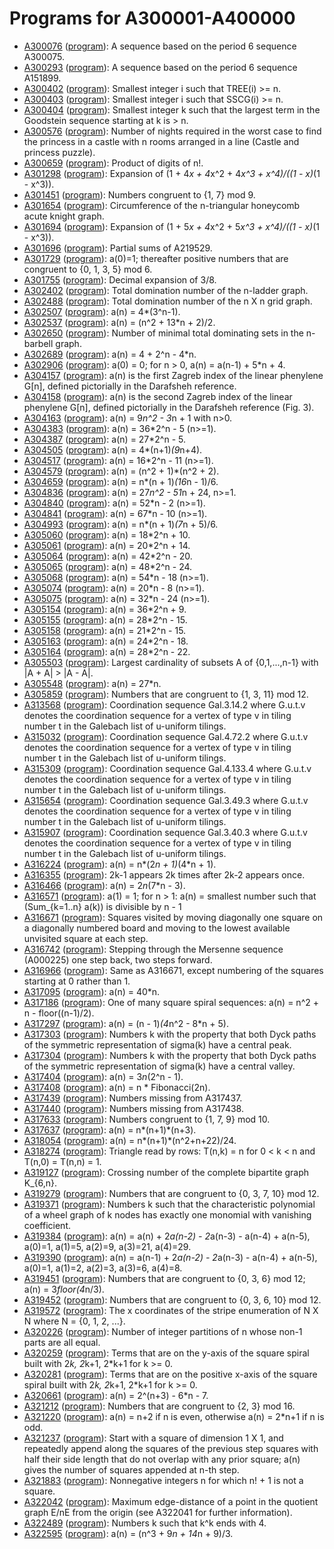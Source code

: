 # Programs for A300001-A400000

* [A300076](http://oeis.org/A300076) ([program](A300076.asm)): A sequence based on the period 6 sequence A300075.
* [A300293](http://oeis.org/A300293) ([program](A300293.asm)): A sequence based on the period 6 sequence A151899.
* [A300402](http://oeis.org/A300402) ([program](A300402.asm)): Smallest integer i such that TREE(i) >= n.
* [A300403](http://oeis.org/A300403) ([program](A300403.asm)): Smallest integer i such that SSCG(i) >= n.
* [A300404](http://oeis.org/A300404) ([program](A300404.asm)): Smallest integer k such that the largest term in the Goodstein sequence starting at k is > n.
* [A300576](http://oeis.org/A300576) ([program](A300576.asm)): Number of nights required in the worst case to find the princess in a castle with n rooms arranged in a line (Castle and princess puzzle).
* [A300659](http://oeis.org/A300659) ([program](A300659.asm)): Product of digits of n!.
* [A301298](http://oeis.org/A301298) ([program](A301298.asm)): Expansion of (1 + 4*x + 4*x^2 + 4*x^3 + x^4)/((1 - x)*(1 - x^3)).
* [A301451](http://oeis.org/A301451) ([program](A301451.asm)): Numbers congruent to {1, 7} mod 9.
* [A301654](http://oeis.org/A301654) ([program](A301654.asm)): Circumference of the n-triangular honeycomb acute knight graph.
* [A301694](http://oeis.org/A301694) ([program](A301694.asm)): Expansion of (1 + 5*x + 4*x^2 + 5*x^3 + x^4)/((1 - x)*(1 - x^3)).
* [A301696](http://oeis.org/A301696) ([program](A301696.asm)): Partial sums of A219529.
* [A301729](http://oeis.org/A301729) ([program](A301729.asm)): a(0)=1; thereafter positive numbers that are congruent to {0, 1, 3, 5} mod 6.
* [A301755](http://oeis.org/A301755) ([program](A301755.asm)): Decimal expansion of 3/8.
* [A302402](http://oeis.org/A302402) ([program](A302402.asm)): Total domination number of the n-ladder graph.
* [A302488](http://oeis.org/A302488) ([program](A302488.asm)): Total domination number of the n X n grid graph.
* [A302507](http://oeis.org/A302507) ([program](A302507.asm)): a(n) = 4*(3^n-1).
* [A302537](http://oeis.org/A302537) ([program](A302537.asm)): a(n) = (n^2 + 13*n + 2)/2.
* [A302650](http://oeis.org/A302650) ([program](A302650.asm)): Number of minimal total dominating sets in the n-barbell graph.
* [A302689](http://oeis.org/A302689) ([program](A302689.asm)): a(n) = 4 + 2^n - 4*n.
* [A302906](http://oeis.org/A302906) ([program](A302906.asm)): a(0) = 0; for n > 0, a(n) = a(n-1) + 5*n + 4.
* [A304157](http://oeis.org/A304157) ([program](A304157.asm)): a(n) is the first Zagreb index of the linear phenylene G[n], defined pictorially in the Darafsheh reference.
* [A304158](http://oeis.org/A304158) ([program](A304158.asm)): a(n) is the second Zagreb index of the linear phenylene G[n], defined pictorially in the Darafsheh reference (Fig. 3).
* [A304163](http://oeis.org/A304163) ([program](A304163.asm)): a(n) = 9*n^2 - 3*n + 1 with n>0.
* [A304383](http://oeis.org/A304383) ([program](A304383.asm)): a(n) = 36*2^n - 5 (n>=1).
* [A304387](http://oeis.org/A304387) ([program](A304387.asm)): a(n) = 27*2^n - 5.
* [A304505](http://oeis.org/A304505) ([program](A304505.asm)): a(n) = 4*(n+1)*(9*n+4).
* [A304517](http://oeis.org/A304517) ([program](A304517.asm)): a(n) = 16*2^n - 11 (n>=1).
* [A304579](http://oeis.org/A304579) ([program](A304579.asm)): a(n) = (n^2 + 1)*(n^2 + 2).
* [A304659](http://oeis.org/A304659) ([program](A304659.asm)): a(n) = n*(n + 1)*(16*n - 1)/6.
* [A304836](http://oeis.org/A304836) ([program](A304836.asm)): a(n) = 27*n^2 - 51*n + 24, n>=1.
* [A304840](http://oeis.org/A304840) ([program](A304840.asm)): a(n) = 52*n - 2 (n>=1).
* [A304841](http://oeis.org/A304841) ([program](A304841.asm)): a(n) = 67*n - 10 (n>=1).
* [A304993](http://oeis.org/A304993) ([program](A304993.asm)): a(n) = n*(n + 1)*(7*n + 5)/6.
* [A305060](http://oeis.org/A305060) ([program](A305060.asm)): a(n) = 18*2^n + 10.
* [A305061](http://oeis.org/A305061) ([program](A305061.asm)): a(n) = 20*2^n + 14.
* [A305064](http://oeis.org/A305064) ([program](A305064.asm)): a(n) = 42*2^n - 20.
* [A305065](http://oeis.org/A305065) ([program](A305065.asm)): a(n) = 48*2^n - 24.
* [A305068](http://oeis.org/A305068) ([program](A305068.asm)): a(n) = 54*n - 18 (n>=1).
* [A305074](http://oeis.org/A305074) ([program](A305074.asm)): a(n) = 20*n - 8 (n>=1).
* [A305075](http://oeis.org/A305075) ([program](A305075.asm)): a(n) = 32*n - 24 (n>=1).
* [A305154](http://oeis.org/A305154) ([program](A305154.asm)): a(n) = 36*2^n + 9.
* [A305155](http://oeis.org/A305155) ([program](A305155.asm)): a(n) = 28*2^n - 15.
* [A305158](http://oeis.org/A305158) ([program](A305158.asm)): a(n) = 21*2^n - 15.
* [A305163](http://oeis.org/A305163) ([program](A305163.asm)): a(n) = 24*2^n - 18.
* [A305164](http://oeis.org/A305164) ([program](A305164.asm)): a(n) = 28*2^n - 22.
* [A305503](http://oeis.org/A305503) ([program](A305503.asm)): Largest cardinality of subsets A of {0,1,...,n-1} with |A + A| > |A - A|.
* [A305548](http://oeis.org/A305548) ([program](A305548.asm)): a(n) = 27*n.
* [A305859](http://oeis.org/A305859) ([program](A305859.asm)): Numbers that are congruent to {1, 3, 11} mod 12.
* [A313568](http://oeis.org/A313568) ([program](A313568.asm)): Coordination sequence Gal.3.14.2 where G.u.t.v denotes the coordination sequence for a vertex of type v in tiling number t in the Galebach list of u-uniform tilings.
* [A315032](http://oeis.org/A315032) ([program](A315032.asm)): Coordination sequence Gal.4.72.2 where G.u.t.v denotes the coordination sequence for a vertex of type v in tiling number t in the Galebach list of u-uniform tilings.
* [A315309](http://oeis.org/A315309) ([program](A315309.asm)): Coordination sequence Gal.4.133.4 where G.u.t.v denotes the coordination sequence for a vertex of type v in tiling number t in the Galebach list of u-uniform tilings.
* [A315654](http://oeis.org/A315654) ([program](A315654.asm)): Coordination sequence Gal.3.49.3 where G.u.t.v denotes the coordination sequence for a vertex of type v in tiling number t in the Galebach list of u-uniform tilings.
* [A315907](http://oeis.org/A315907) ([program](A315907.asm)): Coordination sequence Gal.3.40.3 where G.u.t.v denotes the coordination sequence for a vertex of type v in tiling number t in the Galebach list of u-uniform tilings.
* [A316224](http://oeis.org/A316224) ([program](A316224.asm)): a(n) = n*(2*n + 1)*(4*n + 1).
* [A316355](http://oeis.org/A316355) ([program](A316355.asm)): 2k-1 appears 2k times after 2k-2 appears once.
* [A316466](http://oeis.org/A316466) ([program](A316466.asm)): a(n) = 2*n*(7*n - 3).
* [A316571](http://oeis.org/A316571) ([program](A316571.asm)): a(1) = 1; for n > 1: a(n) = smallest number such that (Sum_{k=1..n} a(k)) is divisible by n - 1
* [A316671](http://oeis.org/A316671) ([program](A316671.asm)): Squares visited by moving diagonally one square on a diagonally numbered board and moving to the lowest available unvisited square at each step.
* [A316742](http://oeis.org/A316742) ([program](A316742.asm)): Stepping through the Mersenne sequence (A000225) one step back, two steps forward.
* [A316966](http://oeis.org/A316966) ([program](A316966.asm)): Same as A316671, except numbering of the squares starting at 0 rather than 1.
* [A317095](http://oeis.org/A317095) ([program](A317095.asm)): a(n) = 40*n.
* [A317186](http://oeis.org/A317186) ([program](A317186.asm)): One of many square spiral sequences: a(n) = n^2 + n - floor((n-1)/2).
* [A317297](http://oeis.org/A317297) ([program](A317297.asm)): a(n) = (n - 1)*(4*n^2 - 8*n + 5).
* [A317303](http://oeis.org/A317303) ([program](A317303.asm)): Numbers k with the property that both Dyck paths of the symmetric representation of sigma(k) have a central peak.
* [A317304](http://oeis.org/A317304) ([program](A317304.asm)): Numbers k with the property that both Dyck paths of the symmetric representation of sigma(k) have a central valley.
* [A317404](http://oeis.org/A317404) ([program](A317404.asm)): a(n) = 3*n*(2^n - 1).
* [A317408](http://oeis.org/A317408) ([program](A317408.asm)): a(n) = n * Fibonacci(2n).
* [A317439](http://oeis.org/A317439) ([program](A317439.asm)): Numbers missing from A317437.
* [A317440](http://oeis.org/A317440) ([program](A317440.asm)): Numbers missing from A317438.
* [A317633](http://oeis.org/A317633) ([program](A317633.asm)): Numbers congruent to {1, 7, 9} mod 10.
* [A317637](http://oeis.org/A317637) ([program](A317637.asm)): a(n) = n*(n+1)*(n+3).
* [A318054](http://oeis.org/A318054) ([program](A318054.asm)): a(n) = n*(n+1)*(n^2+n+22)/24.
* [A318274](http://oeis.org/A318274) ([program](A318274.asm)): Triangle read by rows: T(n,k) = n for 0 < k < n and T(n,0) = T(n,n) = 1.
* [A319127](http://oeis.org/A319127) ([program](A319127.asm)): Crossing number of the complete bipartite graph K_{6,n}.
* [A319279](http://oeis.org/A319279) ([program](A319279.asm)): Numbers that are congruent to {0, 3, 7, 10} mod 12.
* [A319371](http://oeis.org/A319371) ([program](A319371.asm)): Numbers k such that the characteristic polynomial of a wheel graph of k nodes has exactly one monomial with vanishing coefficient.
* [A319384](http://oeis.org/A319384) ([program](A319384.asm)): a(n) = a(n) + 2*a(n-2) - 2*a(n-3) - a(n-4) + a(n-5), a(0)=1, a(1)=5, a(2)=9, a(3)=21, a(4)=29.
* [A319390](http://oeis.org/A319390) ([program](A319390.asm)): a(n) = a(n-1) + 2*a(n-2) - 2*a(n-3) - a(n-4) + a(n-5), a(0)=1, a(1)=2, a(2)=3, a(3)=6, a(4)=8.
* [A319451](http://oeis.org/A319451) ([program](A319451.asm)): Numbers that are congruent to {0, 3, 6} mod 12; a(n) = 3*floor(4*n/3).
* [A319452](http://oeis.org/A319452) ([program](A319452.asm)): Numbers that are congruent to {0, 3, 6, 10} mod 12.
* [A319572](http://oeis.org/A319572) ([program](A319572.asm)): The x coordinates of the stripe enumeration of N X N where N = {0, 1, 2, ...}.
* [A320226](http://oeis.org/A320226) ([program](A320226.asm)): Number of integer partitions of n whose non-1 parts are all equal.
* [A320259](http://oeis.org/A320259) ([program](A320259.asm)): Terms that are on the y-axis of the square spiral built with 2*k, 2*k+1, 2*k+1 for k >= 0.
* [A320281](http://oeis.org/A320281) ([program](A320281.asm)): Terms that are on the positive x-axis of the square spiral built with 2*k, 2*k+1, 2*k+1 for k >= 0.
* [A320661](http://oeis.org/A320661) ([program](A320661.asm)): a(n) = 2^(n+3) - 6*n - 7.
* [A321212](http://oeis.org/A321212) ([program](A321212.asm)): Numbers that are congruent to {2, 3} mod 16.
* [A321220](http://oeis.org/A321220) ([program](A321220.asm)): a(n) = n+2 if n is even, otherwise a(n) = 2*n+1 if n is odd.
* [A321237](http://oeis.org/A321237) ([program](A321237.asm)): Start with a square of dimension 1 X 1, and repeatedly append along the squares of the previous step squares with half their side length that do not overlap with any prior square; a(n) gives the number of squares appended at n-th step.
* [A321883](http://oeis.org/A321883) ([program](A321883.asm)): Nonnegative integers n for which n! + 1 is not a square.
* [A322042](http://oeis.org/A322042) ([program](A322042.asm)): Maximum edge-distance of a point in the quotient graph E/nE from the origin (see A322041 for further information).
* [A322489](http://oeis.org/A322489) ([program](A322489.asm)): Numbers k such that k^k ends with 4.
* [A322595](http://oeis.org/A322595) ([program](A322595.asm)): a(n) = (n^3 + 9*n + 14*n + 9)/3.
